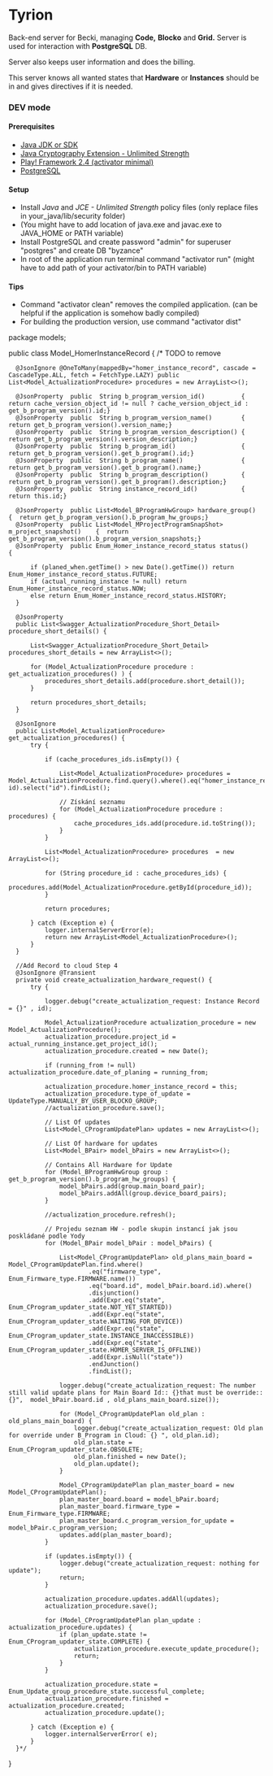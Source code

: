 ﻿
  # Tyrion #
  
  Back-end server for Becki, managing **Code,** **Blocko** and **Grid.** Server is used for interaction with **PostgreSQL** DB.
  
  Server also keeps user information and does the billing.
  
  This server knows all wanted states that **Hardware** or **Instances** should be in and gives directives if it is needed.
  
  ### DEV mode ###
  #### Prerequisites ####
  
  - [Java JDK or SDK](http://www.oracle.com/technetwork/java/javase/downloads/jdk8-downloads-2133151.html)
  - [Java Cryptography Extension - Unlimited Strength](http://www.oracle.com/technetwork/java/javase/downloads/jce8-download-2133166.html) 
  - [Play! Framework 2.4 (activator minimal)](https://playframework.com/documentation/2.4.x/Installing)
  - [PostgreSQL](https://www.postgresql.org/download/)
  
  #### Setup ####
  
  - Install *Java* and *JCE - Unlimited Strength* policy files (only replace files in your_java/lib/security folder)
  - (You might have to add location of java.exe and javac.exe to JAVA_HOME or PATH variable)
  - Install PostgreSQL and create password "admin" for superuser "postgres" and create DB "byzance"
  - In root of the application run terminal command "activator run" (might have to add path of your activator/bin to PATH variable)
  
  #### Tips ####
  
  - Command "activator clean" removes the compiled application. (can be helpful if the application is somehow badly compiled)
  - For building the production version, use command "activator dist"
  
  
  
  package models;
  
  public class Model_HomerInstanceRecord {
  /* TODO to remove
  
      @JsonIgnore @OneToMany(mappedBy="homer_instance_record", cascade = CascadeType.ALL, fetch = FetchType.LAZY) public List<Model_ActualizationProcedure> procedures = new ArrayList<>();

      @JsonProperty  public  String b_program_version_id()          {  return cache_version_object_id != null ? cache_version_object_id : get_b_program_version().id;}
      @JsonProperty  public  String b_program_version_name()        {  return get_b_program_version().version_name;}
      @JsonProperty  public  String b_program_version_description() {  return get_b_program_version().version_description;}
      @JsonProperty  public  String b_program_id()                  {  return get_b_program_version().get_b_program().id;}
      @JsonProperty  public  String b_program_name()                {  return get_b_program_version().get_b_program().name;}
      @JsonProperty  public  String b_program_description()         {  return get_b_program_version().get_b_program().description;}
      @JsonProperty  public  String instance_record_id()            {  return this.id;}
  
      @JsonProperty  public List<Model_BProgramHwGroup> hardware_group()               {  return get_b_program_version().b_program_hw_groups;}
      @JsonProperty  public List<Model_MProjectProgramSnapShot> m_project_snapshot()    {  return get_b_program_version().b_program_version_snapshots;}
      @JsonProperty  public Enum_Homer_instance_record_status status()    {
  
          if (planed_when.getTime() > new Date().getTime()) return Enum_Homer_instance_record_status.FUTURE;
          if (actual_running_instance != null) return Enum_Homer_instance_record_status.NOW;
          else return Enum_Homer_instance_record_status.HISTORY;
      }
  
      @JsonProperty
      public List<Swagger_ActualizationProcedure_Short_Detail> procedure_short_details() {
  
          List<Swagger_ActualizationProcedure_Short_Detail> procedures_short_details = new ArrayList<>();
  
          for (Model_ActualizationProcedure procedure : get_actualization_procedures() ) {
              procedures_short_details.add(procedure.short_detail());
          }
  
          return procedures_short_details;
      }
  
      @JsonIgnore
      public List<Model_ActualizationProcedure> get_actualization_procedures() {
          try {
  
              if (cache_procedures_ids.isEmpty()) {
  
                  List<Model_ActualizationProcedure> procedures = Model_ActualizationProcedure.find.query().where().eq("homer_instance_record.id", id).select("id").findList();
  
                  // Získání seznamu
                  for (Model_ActualizationProcedure procedure : procedures) {
                      cache_procedures_ids.add(procedure.id.toString());
                  }
              }
  
              List<Model_ActualizationProcedure> procedures  = new ArrayList<>();
  
              for (String procedure_id : cache_procedures_ids) {
                  procedures.add(Model_ActualizationProcedure.getById(procedure_id));
              }
  
              return procedures;
  
          } catch (Exception e) {
              logger.internalServerError(e);
              return new ArrayList<Model_ActualizationProcedure>();
          }
      }
  
      //Add Record to cloud Step 4
      @JsonIgnore @Transient
      private void create_actualization_hardware_request() {
          try {
  
              logger.debug("create_actualization_request: Instance Record = {}" , id);
  
              Model_ActualizationProcedure actualization_procedure = new Model_ActualizationProcedure();
              actualization_procedure.project_id = actual_running_instance.get_project_id();
              actualization_procedure.created = new Date();
  
              if (running_from != null) actualization_procedure.date_of_planing = running_from;
  
              actualization_procedure.homer_instance_record = this;
              actualization_procedure.type_of_update = UpdateType.MANUALLY_BY_USER_BLOCKO_GROUP;
              //actualization_procedure.save();
  
              // List Of updates
              List<Model_CProgramUpdatePlan> updates = new ArrayList<>();
  
              // List Of hardware for updates
              List<Model_BPair> model_bPairs = new ArrayList<>();
  
              // Contains All Hardware for Update
              for (Model_BProgramHwGroup group : get_b_program_version().b_program_hw_groups) {
                  model_bPairs.add(group.main_board_pair);
                  model_bPairs.addAll(group.device_board_pairs);
              }
  
              //actualization_procedure.refresh();
  
              // Projedu seznam HW - podle skupin instancí jak jsou poskládané podle Yody
              for (Model_BPair model_bPair : model_bPairs) {
  
                  List<Model_CProgramUpdatePlan> old_plans_main_board = Model_CProgramUpdatePlan.find.where()
                          .eq("firmware_type", Enum_Firmware_type.FIRMWARE.name())
                          .eq("board.id", model_bPair.board.id).where()
                          .disjunction()
                          .add(Expr.eq("state", Enum_CProgram_updater_state.NOT_YET_STARTED))
                          .add(Expr.eq("state", Enum_CProgram_updater_state.WAITING_FOR_DEVICE))
                          .add(Expr.eq("state", Enum_CProgram_updater_state.INSTANCE_INACCESSIBLE))
                          .add(Expr.eq("state", Enum_CProgram_updater_state.HOMER_SERVER_IS_OFFLINE))
                          .add(Expr.isNull("state"))
                          .endJunction()
                          .findList();
  
                  logger.debug("create_actualization_request: The number still valid update plans for Main Board Id:: {}that must be override:: {}",  model_bPair.board.id , old_plans_main_board.size());
  
                  for (Model_CProgramUpdatePlan old_plan : old_plans_main_board) {
                      logger.debug("create_actualization_request: Old plan for override under B_Program in Cloud: {} ", old_plan.id);
                      old_plan.state = Enum_CProgram_updater_state.OBSOLETE;
                      old_plan.finished = new Date();
                      old_plan.update();
                  }
  
                  Model_CProgramUpdatePlan plan_master_board = new Model_CProgramUpdatePlan();
                  plan_master_board.board = model_bPair.board;
                  plan_master_board.firmware_type = Enum_Firmware_type.FIRMWARE;
                  plan_master_board.c_program_version_for_update = model_bPair.c_program_version;
                  updates.add(plan_master_board);
              }
  
              if (updates.isEmpty()) {
                  logger.debug("create_actualization_request: nothing for update");
                  return;
              }
  
              actualization_procedure.updates.addAll(updates);
              actualization_procedure.save();
  
              for (Model_CProgramUpdatePlan plan_update : actualization_procedure.updates) {
                  if (plan_update.state != Enum_CProgram_updater_state.COMPLETE) {
                      actualization_procedure.execute_update_procedure();
                      return;
                  }
              }
  
              actualization_procedure.state = Enum_Update_group_procedure_state.successful_complete;
              actualization_procedure.finished = actualization_procedure.created;
              actualization_procedure.update();
  
          } catch (Exception e) {
              logger.internalServerError( e);
          }
      }*/
  }